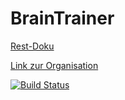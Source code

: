 # BrainTrainer

[Rest-Doku](https://braintrainerproject.github.io/express/)

[Link zur Organisation](https://github.com/BrainTrainerProject)

[![Build Status](https://travis-ci.org/BrainTrainerProject/express.svg?branch=master)](https://travis-ci.org/BrainTrainerProject/express)
